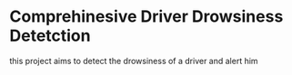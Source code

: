 # Comprehinesive Driver Drowsiness Detetction
this project aims to detect the drowsiness of a driver and alert him
